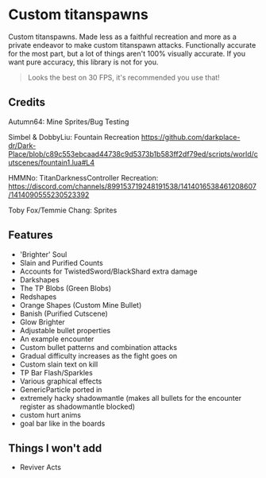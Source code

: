 # Custom titanspawns  

Custom titanspawns. Made less as a faithful recreation and more as a private endeavor to make custom titanspawn attacks. 
Functionally accurate for the most part, but a lot of things aren't 100% visually accurate. If you want pure accuracy, this library is not for you.

> Looks the best on 30 FPS, it's recommended you use that!
## Credits
Autumn64: Mine Sprites/Bug Testing

Simbel & DobbyLiu: Fountain Recreation
https://github.com/darkplace-dr/Dark-Place/blob/c89c553ebcaad44738c9d5373b1b583ff2df79ed/scripts/world/cutscenes/fountain1.lua#L4

HMMNo: TitanDarknessController Recreation: https://discord.com/channels/899153719248191538/1414016538461208607/1414090555230523392

Toby Fox/Temmie Chang: Sprites

## Features

- 'Brighter' Soul
- Slain and Purified Counts
- Accounts for TwistedSword/BlackShard extra damage
- Darkshapes
- The TP Blobs (Green Blobs)
- Redshapes 
- Orange Shapes (Custom Mine Bullet)
- Banish (Purified Cutscene)
- Glow Brighter
- Adjustable bullet properties
- An example encounter
- Custom bullet patterns and combination attacks
- Gradual difficulty increases as the fight goes on
- Custom slain text on kill 
- TP Bar Flash/Sparkles
- Various graphical effects 
- GenericParticle ported in
- extremely hacky shadowmantle (makes all bullets for the encounter register as shadowmantle blocked)
- custom hurt anims
- goal bar like in the boards

## Things I won't add
- Reviver Acts

